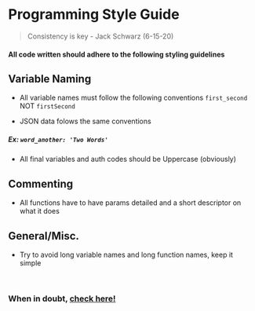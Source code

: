 # Programming Style Guide
> Consistency is key - Jack Schwarz (6-15-20)

#### All code written should adhere to the following styling guidelines


## Variable Naming

* All variable names must follow the following conventions
`first_second` NOT `firstSecond`

* JSON data folows the same conventions
##### Ex: `word_another: 'Two Words'`


* All final variables and auth codes should be Uppercase (obviously)

## Commenting

* All functions have to have params detailed and a short descriptor on what it does

## General/Misc.

* Try to avoid long variable names and long function names, keep it simple

<br>

### When in doubt, [check here!](https://www.python.org/dev/peps/pep-0008/)
